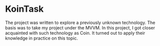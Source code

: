 # KoinTask

The project was written to explore a previously unknown technology. The basis was to take my project under the MVVM.
In this project, I got closer acquainted with such technology as Coin. It turned out to apply their knowledge in practice on this topic.
